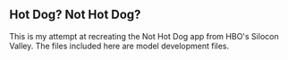 
## Hot Dog? Not Hot Dog?

This is my attempt at recreating the Not Hot Dog app from HBO's Silocon Valley. The files included here are model development files.

